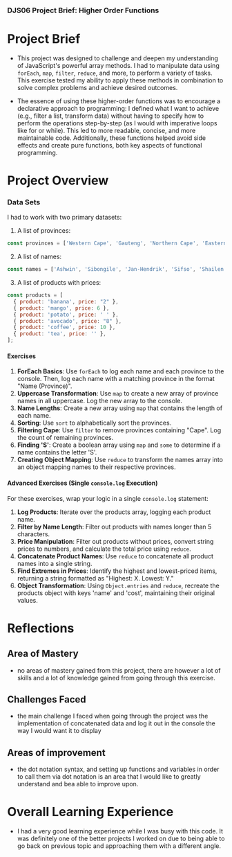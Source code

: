 ### DJS06 Project Brief: Higher Order Functions

# Project Brief
- This project was designed to challenge and deepen my understanding of JavaScript's powerful array methods. I had to manipulate data using `forEach`, `map`, `filter`, `reduce`, and more, to perform a variety of tasks. This exercise tested my ability to apply these methods in combination to solve complex problems and achieve desired outcomes.

- The essence of using these higher-order functions was to encourage a declarative approach to programming: I defined what I want to achieve (e.g., filter a list, transform data) without having to specify how to perform the operations step-by-step (as I would with imperative loops like for or while). This led to more readable, concise, and more maintainable code. Additionally, these functions helped avoid side effects and create pure functions, both key aspects of functional programming.

# Project Overview
### Data Sets
I had to work with two primary datasets:

1. A list of provinces:
```javascript
const provinces = ['Western Cape', 'Gauteng', 'Northern Cape', 'Eastern Cape', 'KwaZulu-Natal', 'Free State'];
```
2. A list of names:
```javascript
const names = ['Ashwin', 'Sibongile', 'Jan-Hendrik', 'Sifso', 'Shailen', 'Frikkie'];
```
3. A list of products with prices:
```javascript
const products = [
  { product: 'banana', price: "2" },
  { product: 'mango', price: 6 },
  { product: 'potato', price: ' ' },
  { product: 'avocado', price: "8" },
  { product: 'coffee', price: 10 },
  { product: 'tea', price: '' },
];
```
#### Exercises

1. **ForEach Basics**: Use `forEach` to log each name and each province to the console. Then, log each name with a matching province in the format "Name (Province)".
2. **Uppercase Transformation**: Use `map` to create a new array of province names in all uppercase. Log the new array to the console.
3. **Name Lengths**: Create a new array using `map` that contains the length of each name.
4. **Sorting**: Use `sort` to alphabetically sort the provinces. 
5. **Filtering Cape**: Use `filter` to remove provinces containing "Cape". Log the count of remaining provinces.
6. **Finding 'S'**: Create a boolean array using `map` and `some` to determine if a name contains the letter 'S'.
7. **Creating Object Mapping**: Use `reduce` to transform the names array into an object mapping names to their respective provinces.

#### Advanced Exercises (Single `console.log` Execution)

For these exercises, wrap your logic in a single `console.log` statement:

1. **Log Products**: Iterate over the products array, logging each product name.
2. **Filter by Name Length**: Filter out products with names longer than 5 characters.
3. **Price Manipulation**: Filter out products without prices, convert string prices to numbers, and calculate the total price using `reduce`.
4. **Concatenate Product Names**: Use `reduce` to concatenate all product names into a single string.
5. **Find Extremes in Prices**: Identify the highest and lowest-priced items, returning a string formatted as "Highest: X. Lowest: Y."
6. **Object Transformation**: Using `Object.entries` and `reduce`, recreate the products object with keys 'name' and 'cost', maintaining their original values.

# Reflections 
## Area of Mastery 
- no areas of mastery gained from this project, there are however a lot of skills and a lot of knowledge gained from going through this exercise.

## Challenges Faced
- the main challenge I faced when going through the project was the implementation of concatenated data and log it out in the console the way I would want it to display 

## Areas of improvement
- the dot notation syntax, and setting up functions and variables in order to call them via dot notation is an area that I would like to greatly understand and bea able to improve upon. 

# Overall Learning Experience
- I had a very good learning experience while I was busy with this code. It was definitely one of the better projects I worked on due to being able to go back on previous topic and approaching them with a different angle.